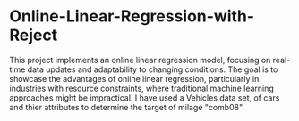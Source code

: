 # Online-Linear-Regression-with-Reject

This project implements an online linear regression model, focusing on real-time data updates and adaptability to changing conditions. The goal is to showcase the advantages of online linear regression, particularly in industries with resource constraints, where traditional machine learning approaches might be impractical. I have used a Vehicles data set, of cars and thier attributes to determine the target of milage "comb08".
